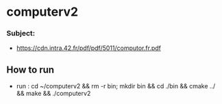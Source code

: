 # computerv2

### Subject:
- https://cdn.intra.42.fr/pdf/pdf/5011/computor.fr.pdf

## How to run
- run : cd ~/computerv2 && rm -r bin; mkdir bin && cd ./bin &&  cmake ../ &&  make  && ./computerv2
